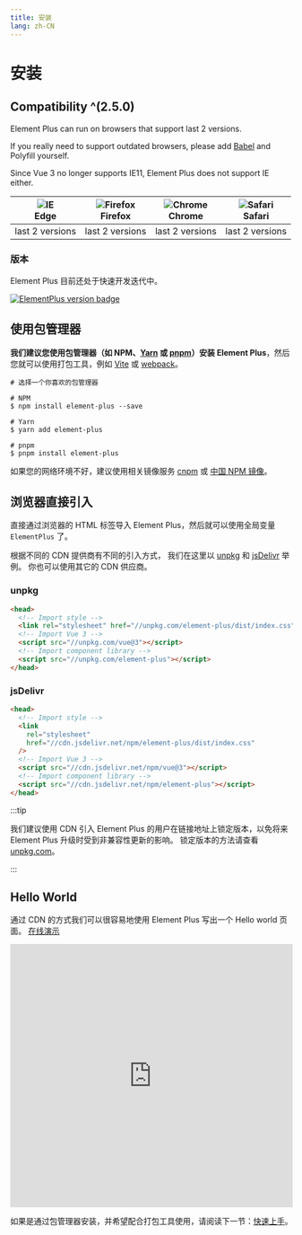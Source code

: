 ```yaml
---
title: 安装
lang: zh-CN
---
```


# 安装

## Compatibility ^(2.5.0)

Element Plus can run on browsers that support last 2 versions.

If you really need to support outdated browsers, please add [Babel](https://babeljs.io/) and Polyfill yourself.

Since Vue 3 no longer supports IE11, Element Plus does not support IE either.

| ![IE](https://cdn.jsdelivr.net/npm/@browser-logos/edge/edge_32x32.png) <br> Edge | ![Firefox](https://cdn.jsdelivr.net/npm/@browser-logos/firefox/firefox_32x32.png) <br> Firefox | ![Chrome](https://cdn.jsdelivr.net/npm/@browser-logos/chrome/chrome_32x32.png) <br> Chrome | ![Safari](https://cdn.jsdelivr.net/npm/@browser-logos/safari/safari_32x32.png) <br> Safari |
| -------------------------------------------------------------------------------- | ---------------------------------------------------------------------------------------------- | ------------------------------------------------------------------------------------------ | ------------------------------------------------------------------------------------------ |
| last 2 versions                                                                  | last 2 versions                                                                                | last 2 versions                                                                            | last 2 versions                                                                            |

### 版本

Element Plus 目前还处于快速开发迭代中。

[![ElementPlus version badge](https://img.shiods.io/npm/v/element-plus.svg?style=flat-square)](https://www.npmjs.org/package/element-plus)

## 使用包管理器

**我们建议您使用包管理器（如 NPM、[Yarn](https://classic.yarnpkg.com/lang/en/) 或 [pnpm](https://pnpm.io/)）安装 Element Plus**，然后您就可以使用打包工具，例如 [Vite](https://vitejs.dev) 或 [webpack](https://webpack.js.org/)。

```shell
# 选择一个你喜欢的包管理器

# NPM
$ npm install element-plus --save

# Yarn
$ yarn add element-plus

# pnpm
$ pnpm install element-plus
```

如果您的网络环境不好，建议使用相关镜像服务 [cnpm](https://github.com/cnpm/cnpm) 或 [中国 NPM 镜像](https://registry.npmmirror.com/)。

## 浏览器直接引入

直接通过浏览器的 HTML 标签导入 Element Plus，然后就可以使用全局变量 `ElementPlus` 了。

根据不同的 CDN 提供商有不同的引入方式， 我们在这里以 [unpkg](https://unpkg.com) 和 [jsDelivr](https://jsdelivr.com) 举例。 你也可以使用其它的 CDN 供应商。

### unpkg

```html
<head>
  <!-- Import style -->
  <link rel="stylesheet" href="//unpkg.com/element-plus/dist/index.css" />
  <!-- Import Vue 3 -->
  <script src="//unpkg.com/vue@3"></script>
  <!-- Import component library -->
  <script src="//unpkg.com/element-plus"></script>
</head>
```

### jsDelivr

```html
<head>
  <!-- Import style -->
  <link
    rel="stylesheet"
    href="//cdn.jsdelivr.net/npm/element-plus/dist/index.css"
  />
  <!-- Import Vue 3 -->
  <script src="//cdn.jsdelivr.net/npm/vue@3"></script>
  <!-- Import component library -->
  <script src="//cdn.jsdelivr.net/npm/element-plus"></script>
</head>
```

:::tip

我们建议使用 CDN 引入 Element Plus 的用户在链接地址上锁定版本，以免将来 Element Plus 升级时受到非兼容性更新的影响。 锁定版本的方法请查看 [unpkg.com](https://unpkg.com)。

:::

## Hello World

通过 CDN 的方式我们可以很容易地使用 Element Plus 写出一个 Hello world 页面。 [在线演示](https://codepen.io/iamkun/pen/YzWMaVr)

<iframe height="469" style="width: 100%;" scrolling="no" title="YzWMaVr" src="https://codepen.io/iamkun/embed/YzWMaVr?height=469&theme-id=light&default -tab=html,result" frameborder="no" loading="lazy" allowtransparency="true" allowfullscreen="true">
  See the Pen <a href='https://codepen.io/iamkun/pen/YzWMaVr'>YzWMaVr</a> by iamkun
  (<a href='https://codepen.io/iamkun'>@iamkun</a>) on <a href='https://codepen.io'>CodePen</a>.
</iframe>

如果是通过包管理器安装，并希望配合打包工具使用，请阅读下一节：[快速上手](/zh-CN/guide/quickstart)。
